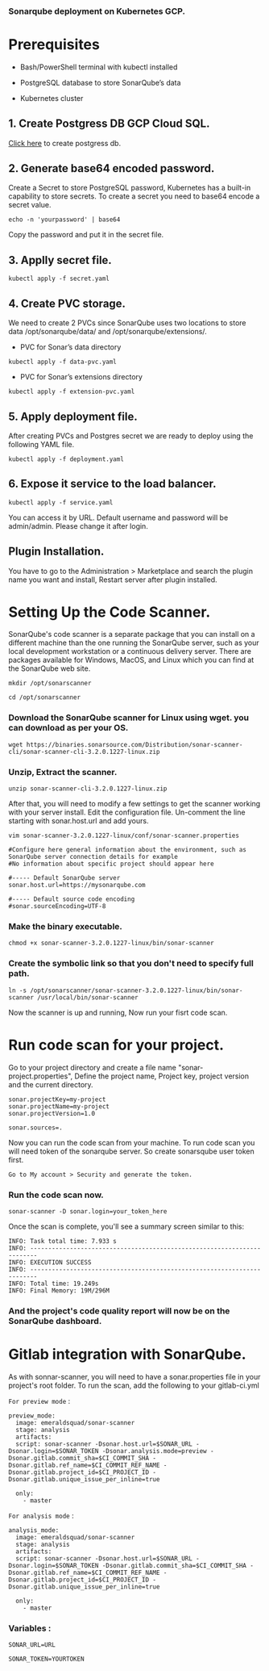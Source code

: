### Sonarqube deployment on Kubernetes GCP.

# Prerequisites

- Bash/PowerShell terminal with kubectl installed

- PostgreSQL database to store SonarQube’s data

- Kubernetes cluster


## 1. Create Postgress DB GCP Cloud SQL.

[Click here](https://console.cloud.google.com/sql) to create postgress db.


## 2. Generate base64 encoded password.
Create a Secret to store PostgreSQL password, Kubernetes has a built-in capability to store secrets. To create a secret you need to base64 encode a secret value.
```
echo -n 'yourpassword' | base64
```
Copy the password and put it in the secret file.

## 3. Applly secret file.
```
kubectl apply -f secret.yaml
```

## 4. Create PVC storage.
We need to create 2 PVCs since SonarQube uses two locations to store data /opt/sonarqube/data/ and /opt/sonarqube/extensions/.

- PVC for Sonar’s data directory

```
kubectl apply -f data-pvc.yaml 
```

- PVC for Sonar’s extensions directory
```
kubectl apply -f extension-pvc.yaml
```

## 5. Apply deployment file.
After creating PVCs and Postgres secret we are ready to deploy using the following YAML file.
```
kubectl apply -f deployment.yaml
```


## 6. Expose it service to the load balancer.
```
kubectl apply -f service.yaml
```

You can access it by URL. Default username and password will be admin/admin. Please change it after login.


## Plugin Installation.
You have to go to the  Administration > Marketplace and search the plugin name you want and install, Restart server after plugin installed.


# Setting Up the Code Scanner.

SonarQube's code scanner is a separate package that you can install on a different machine than the one running the SonarQube server, such as your local development workstation or a continuous delivery server. There are packages available for Windows, MacOS, and Linux which you can find at the SonarQube web site.

```
mkdir /opt/sonarscanner
```
```
cd /opt/sonarscanner
```

### Download the SonarQube scanner for Linux using wget. you can download as per your OS.
```
wget https://binaries.sonarsource.com/Distribution/sonar-scanner-cli/sonar-scanner-cli-3.2.0.1227-linux.zip
```
### Unzip, Extract the scanner.
```
unzip sonar-scanner-cli-3.2.0.1227-linux.zip
```
After that, you will need to modify a few settings to get the scanner working with your server install. Edit the configuration file. Un-comment the line starting with sonar.host.url and add yours.
```
vim sonar-scanner-3.2.0.1227-linux/conf/sonar-scanner.properties
```
```
#Configure here general information about the environment, such as SonarQube server connection details for example
#No information about specific project should appear here

#----- Default SonarQube server
sonar.host.url=https://mysonarqube.com

#----- Default source code encoding
#sonar.sourceEncoding=UTF-8
```
### Make the binary executable.
```
chmod +x sonar-scanner-3.2.0.1227-linux/bin/sonar-scanner
```
### Create the symbolic link so that you don't need to specify full path.
```
ln -s /opt/sonarscanner/sonar-scanner-3.2.0.1227-linux/bin/sonar-scanner /usr/local/bin/sonar-scanner
```
Now the scanner is up and running, Now run your fisrt code scan.

# Run code scan for your project.
Go to your project directory and create a file name "sonar-project.properties", Define the project name, Project key, project version and the current directory.

```
sonar.projectKey=my-project
sonar.projectName=my-project
sonar.projectVersion=1.0

sonar.sources=.
```
Now you can run the code scan from your machine. To run code scan you will need token of the sonarqube server. So create sonarsqube user token first.
```
Go to My account > Security and generate the token.
```

### Run the code scan now. 
```
sonar-scanner -D sonar.login=your_token_here
```
Once the scan is complete, you'll see a summary screen similar to this:
```
INFO: Task total time: 7.933 s
INFO: ------------------------------------------------------------------------
INFO: EXECUTION SUCCESS
INFO: ------------------------------------------------------------------------
INFO: Total time: 19.249s
INFO: Final Memory: 19M/296M
```
### And the project's code quality report will now be on the SonarQube dashboard.


# Gitlab integration with SonarQube.
As with sonnar-scanner, you will need to have a sonar.properties file in your project's root folder.
To run the scan, add the following to your gitlab-ci.yml

`For preview mode` :
```
preview_mode:
  image: emeraldsquad/sonar-scanner
  stage: analysis
  artifacts:
  script: sonar-scanner -Dsonar.host.url=$SONAR_URL -Dsonar.login=$SONAR_TOKEN -Dsonar.analysis.mode=preview -Dsonar.gitlab.commit_sha=$CI_COMMIT_SHA -Dsonar.gitlab.ref_name=$CI_COMMIT_REF_NAME -Dsonar.gitlab.project_id=$CI_PROJECT_ID -Dsonar.gitlab.unique_issue_per_inline=true

  only:
    - master
```

`For analysis mode` : 
```
analysis_mode:
  image: emeraldsquad/sonar-scanner
  stage: analysis
  artifacts:
  script: sonar-scanner -Dsonar.host.url=$SONAR_URL -Dsonar.login=$SONAR_TOKEN -Dsonar.gitlab.commit_sha=$CI_COMMIT_SHA -Dsonar.gitlab.ref_name=$CI_COMMIT_REF_NAME -Dsonar.gitlab.project_id=$CI_PROJECT_ID -Dsonar.gitlab.unique_issue_per_inline=true

  only:
    - master
```

### Variables : 

```
SONAR_URL=URL
```
```
SONAR_TOKEN=YOURTOKEN
```
